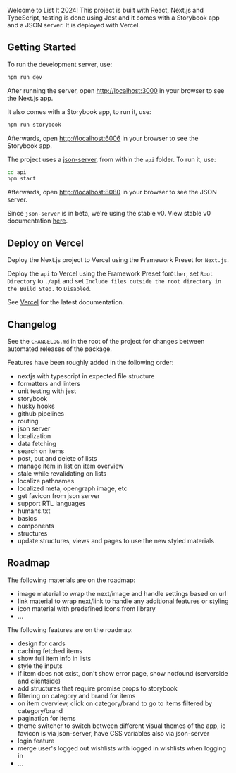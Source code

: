 Welcome to List It 2024! This project is built with React, Next.js and TypeScript, testing is done using Jest and it comes with a Storybook app and a JSON server. It is deployed with Vercel.

## Getting Started

To run the development server, use:

```bash
npm run dev
```

After running the server, open [http://localhost:3000](http://localhost:3000) in your browser to see the Next.js app.

It also comes with a Storybook app, to run it, use:

```bash
npm run storybook
```

Afterwards, open [http://localhost:6006](http://localhost:6006) in your browser to see the Storybook app.

The project uses a [json-server](https://www.npmjs.com/package/json-server), from within the `api` folder. To run it, use:

```bash
cd api
npm start
```

Afterwards, open [http://localhost:8080](http://localhost:8080) in your browser to see the JSON server.

Since `json-server` is in beta, we're using the stable v0. View stable v0 documentation [here](https://github.com/typicode/json-server/tree/v0).

## Deploy on Vercel

Deploy the Next.js project to Vercel using the Framework Preset for `Next.js`.

Deploy the `api` to Vercel using the Framework Preset for`Other`, set `Root Directory` to `./api` and set `Include files outside the root directory in the Build Step.` to `Disabled`.

See [Vercel](https://vercel.com/docs/deployments/overview) for the latest documentation.

## Changelog

See the `CHANGELOG.md` in the root of the project for changes between automated releases of the package.

Features have been roughly added in the following order:

- nextjs with typescript in expected file structure
- formatters and linters
- unit testing with jest
- storybook
- husky hooks
- github pipelines
- routing
- json server
- localization
- data fetching
- search on items
- post, put and delete of lists
- manage item in list on item overview
- stale while revalidating on lists
- localize pathnames
- localized meta, opengraph image, etc
- get favicon from json server
- support RTL languages
- humans.txt
- basics
- components
- structures
- update structures, views and pages to use the new styled materials

## Roadmap

The following materials are on the roadmap:

- image material to wrap the next/image and handle settings based on url
- link material to wrap next/link to handle any additional features or styling
- icon material with predefined icons from library
- ...

The following features are on the roadmap:

- design for cards
- caching fetched items
- show full item info in lists
- style the inputs
- if item does not exist, don't show error page, show notfound (serverside and clientside)
- add structures that require promise props to storybook
- filtering on category and brand for items
- on item overview, click on category/brand to go to items filtered by category/brand
- pagination for items
- theme switcher to switch between different visual themes of the app, ie favicon is via json-server, have CSS variables also via json-server
- login feature
- merge user's logged out wishlists with logged in wishlists when logging in
- ...
